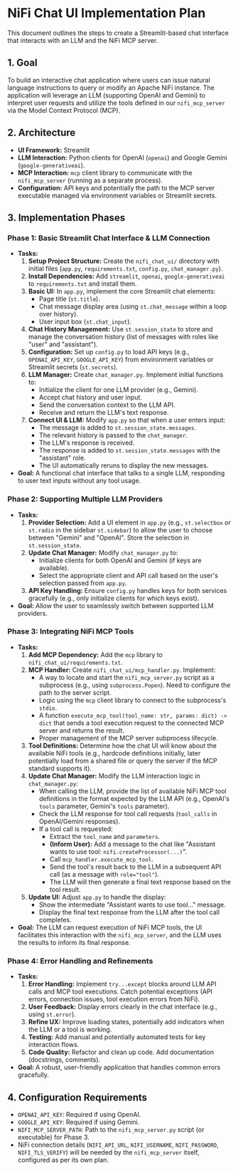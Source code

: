 # NiFi Chat UI Implementation Plan

This document outlines the steps to create a Streamlit-based chat interface that interacts with an LLM and the NiFi MCP server.

## 1. Goal

To build an interactive chat application where users can issue natural language instructions to query or modify an Apache NiFi instance. The application will leverage an LLM (supporting OpenAI and Gemini) to interpret user requests and utilize the tools defined in our `nifi_mcp_server` via the Model Context Protocol (MCP).

## 2. Architecture

*   **UI Framework:** Streamlit
*   **LLM Interaction:** Python clients for OpenAI (`openai`) and Google Gemini (`google-generativeai`).
*   **MCP Interaction:** `mcp` client library to communicate with the `nifi_mcp_server` (running as a separate process).
*   **Configuration:** API keys and potentially the path to the MCP server executable managed via environment variables or Streamlit secrets.

## 3. Implementation Phases

### Phase 1: Basic Streamlit Chat Interface & LLM Connection

*   **Tasks:**
    1.  **Setup Project Structure:** Create the `nifi_chat_ui/` directory with initial files (`app.py`, `requirements.txt`, `config.py`, `chat_manager.py`).
    2.  **Install Dependencies:** Add `streamlit`, `openai`, `google-generativeai` to `requirements.txt` and install them.
    3.  **Basic UI:** In `app.py`, implement the core Streamlit chat elements:
        *   Page title (`st.title`).
        *   Chat message display area (using `st.chat_message` within a loop over history).
        *   User input box (`st.chat_input`).
    4.  **Chat History Management:** Use `st.session_state` to store and manage the conversation history (list of messages with roles like "user" and "assistant").
    5.  **Configuration:** Set up `config.py` to load API keys (e.g., `OPENAI_API_KEY`, `GOOGLE_API_KEY`) from environment variables or Streamlit secrets (`st.secrets`).
    6.  **LLM Manager:** Create `chat_manager.py`. Implement initial functions to:
        *   Initialize the client for one LLM provider (e.g., Gemini).
        *   Accept chat history and user input.
        *   Send the conversation context to the LLM API.
        *   Receive and return the LLM's text response.
    7.  **Connect UI & LLM:** Modify `app.py` so that when a user enters input:
        *   The message is added to `st.session_state.messages`.
        *   The relevant history is passed to the `chat_manager`.
        *   The LLM's response is received.
        *   The response is added to `st.session_state.messages` with the "assistant" role.
        *   The UI automatically reruns to display the new messages.
*   **Goal:** A functional chat interface that talks to a single LLM, responding to user text inputs without any tool usage.

### Phase 2: Supporting Multiple LLM Providers

*   **Tasks:**
    1.  **Provider Selection:** Add a UI element in `app.py` (e.g., `st.selectbox` or `st.radio` in the sidebar `st.sidebar`) to allow the user to choose between "Gemini" and "OpenAI". Store the selection in `st.session_state`.
    2.  **Update Chat Manager:** Modify `chat_manager.py` to:
        *   Initialize clients for both OpenAI and Gemini (if keys are available).
        *   Select the appropriate client and API call based on the user's selection passed from `app.py`.
    3.  **API Key Handling:** Ensure `config.py` handles keys for both services gracefully (e.g., only initialize clients for which keys exist).
*   **Goal:** Allow the user to seamlessly switch between supported LLM providers.

### Phase 3: Integrating NiFi MCP Tools

*   **Tasks:**
    1.  **Add MCP Dependency:** Add the `mcp` library to `nifi_chat_ui/requirements.txt`.
    2.  **MCP Handler:** Create `nifi_chat_ui/mcp_handler.py`. Implement:
        *   A way to locate and start the `nifi_mcp_server.py` script as a subprocess (e.g., using `subprocess.Popen`). Need to configure the path to the server script.
        *   Logic using the `mcp` client library to connect to the subprocess's `stdio`.
        *   A function `execute_mcp_tool(tool_name: str, params: dict) -> dict` that sends a tool execution request to the connected MCP server and returns the result.
        *   Proper management of the MCP server subprocess lifecycle.
    3.  **Tool Definitions:** Determine how the chat UI will know about the available NiFi tools (e.g., hardcode definitions initially, later potentially load from a shared file or query the server if the MCP standard supports it).
    4.  **Update Chat Manager:** Modify the LLM interaction logic in `chat_manager.py`:
        *   When calling the LLM, provide the list of available NiFi MCP tool definitions in the format expected by the LLM API (e.g., OpenAI's `tools` parameter, Gemini's `tools` parameter).
        *   Check the LLM response for tool call requests (`tool_calls` in OpenAI/Gemini responses).
        *   If a tool call is requested:
            *   Extract the `tool_name` and `parameters`.
            *   **(Inform User):** Add a message to the chat like "Assistant wants to use tool: `nifi.createProcessor(...)`".
            *   Call `mcp_handler.execute_mcp_tool`.
            *   Send the tool's result back to the LLM in a subsequent API call (as a message with `role="tool"`).
            *   The LLM will then generate a final text response based on the tool result.
    5.  **Update UI:** Adjust `app.py` to handle the display:
        *   Show the intermediate "Assistant wants to use tool..." message.
        *   Display the final text response from the LLM after the tool call completes.
*   **Goal:** The LLM can request execution of NiFi MCP tools, the UI facilitates this interaction with the `nifi_mcp_server`, and the LLM uses the results to inform its final response.

### Phase 4: Error Handling and Refinements

*   **Tasks:**
    1.  **Error Handling:** Implement `try...except` blocks around LLM API calls and MCP tool executions. Catch potential exceptions (API errors, connection issues, tool execution errors from NiFi).
    2.  **User Feedback:** Display errors clearly in the chat interface (e.g., using `st.error`).
    3.  **Refine UX:** Improve loading states, potentially add indicators when the LLM or a tool is working.
    4.  **Testing:** Add manual and potentially automated tests for key interaction flows.
    5.  **Code Quality:** Refactor and clean up code. Add documentation (docstrings, comments).
*   **Goal:** A robust, user-friendly application that handles common errors gracefully.

## 4. Configuration Requirements

*   `OPENAI_API_KEY`: Required if using OpenAI.
*   `GOOGLE_API_KEY`: Required if using Gemini.
*   `NIFI_MCP_SERVER_PATH`: Path to the `nifi_mcp_server.py` script (or executable) for Phase 3.
*   NiFi connection details (`NIFI_API_URL`, `NIFI_USERNAME`, `NIFI_PASSWORD`, `NIFI_TLS_VERIFY`) will be needed by the `nifi_mcp_server` itself, configured as per its own plan. 